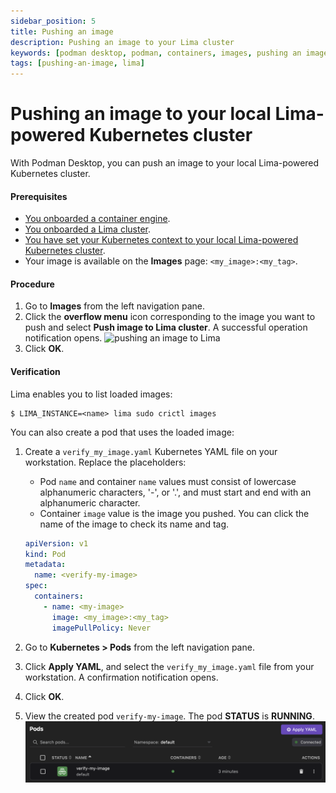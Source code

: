 ```yaml
---
sidebar_position: 5
title: Pushing an image
description: Pushing an image to your Lima cluster
keywords: [podman desktop, podman, containers, images, pushing an image, kubernetes]
tags: [pushing-an-image, lima]
---
```


# Pushing an image to your local Lima-powered Kubernetes cluster

With Podman Desktop, you can push an image to your local Lima-powered Kubernetes cluster.

#### Prerequisites

- [You onboarded a container engine](/docs/containers).
- [You onboarded a Lima cluster](/docs/lima).
- [You have set your Kubernetes context to your local Lima-powered Kubernetes cluster](/docs/kubernetes/existing-kubernetes).
- Your image is available on the **Images** page: `<my_image>:<my_tag>`.

#### Procedure

1. Go to **Images** from the left navigation pane.
1. Click the **overflow menu** icon corresponding to the image you want to push and select **Push image to Lima cluster**. A successful operation notification opens.
   ![pushing an image to Lima](img/push-image-to-lima.png)
1. Click **OK**.

#### Verification

Lima enables you to list loaded images:

```shell-session
$ LIMA_INSTANCE=<name> lima sudo crictl images
```

You can also create a pod that uses the loaded image:

1. Create a `verify_my_image.yaml` Kubernetes YAML file on your workstation.
   Replace the placeholders:
   - Pod `name` and container `name` values must consist of lowercase alphanumeric characters, '-', or '.', and must start and end with an alphanumeric character.
   - Container `image` value is the image you pushed. You can click the name of the image to check its name and tag.

   ```yaml
   apiVersion: v1
   kind: Pod
   metadata:
     name: <verify-my-image>
   spec:
     containers:
       - name: <my-image>
         image: <my_image>:<my_tag>
         imagePullPolicy: Never
   ```

1. Go to **Kubernetes > Pods** from the left navigation pane.
1. Click **Apply YAML**, and select the `verify_my_image.yaml` file from your workstation. A confirmation notification opens.
1. Click **OK**.
1. View the created pod `verify-my-image`. The pod **STATUS** is **RUNNING**.
   ![verify-my-image pod running](img/verify-my-image-pod-running.png)

